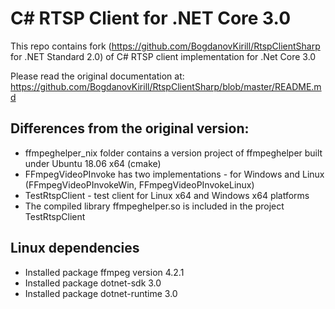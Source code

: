 # C# RTSP Client for .NET Core 3.0
This repo contains fork (https://github.com/BogdanovKirill/RtspClientSharp  for .NET Standard 2.0) of C# RTSP client implementation for .Net Core 3.0

Please read the original documentation at: https://github.com/BogdanovKirill/RtspClientSharp/blob/master/README.md

## Differences from the original version:

- ffmpeghelper_nix folder contains a version project of ffmpeghelper built under Ubuntu 18.06 x64 (cmake)
- FFmpegVideoPInvoke has two implementations - for Windows and Linux (FFmpegVideoPInvokeWin, FFmpegVideoPInvokeLinux)
- TestRtspClient - test client for Linux x64 and Windows x64 platforms
- The compiled library ffmpeghelper.so is included in the project TestRtspClient

## Linux dependencies

- Installed package ffmpeg version 4.2.1
- Installed package dotnet-sdk 3.0
- Installed package dotnet-runtime 3.0
